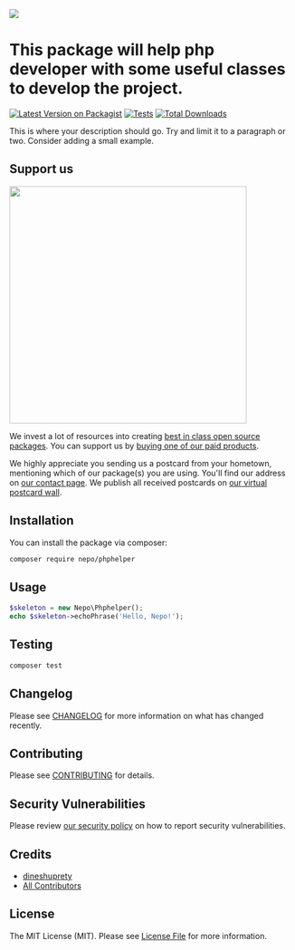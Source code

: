 
[<img src="https://github-ads.s3.eu-central-1.amazonaws.com/support-ukraine.svg?t=1" />](https://supportukrainenow.org)

# This package will help php developer with some useful classes to develop the project.

[![Latest Version on Packagist](https://img.shields.io/packagist/v/nepo/phphelper.svg?style=flat-square)](https://packagist.org/packages/nepo/phphelper)
[![Tests](https://github.com/nepo/phphelper/actions/workflows/run-tests.yml/badge.svg?branch=main)](https://github.com/nepo/phphelper/actions/workflows/run-tests.yml)
[![Total Downloads](https://img.shields.io/packagist/dt/nepo/phphelper.svg?style=flat-square)](https://packagist.org/packages/nepo/phphelper)

This is where your description should go. Try and limit it to a paragraph or two. Consider adding a small example.

## Support us

[<img src="https://github-ads.s3.eu-central-1.amazonaws.com/phphelper.jpg?t=1" width="419px" />](https://spatie.be/github-ad-click/phphelper)

We invest a lot of resources into creating [best in class open source packages](https://spatie.be/open-source). You can support us by [buying one of our paid products](https://spatie.be/open-source/support-us).

We highly appreciate you sending us a postcard from your hometown, mentioning which of our package(s) you are using. You'll find our address on [our contact page](https://spatie.be/about-us). We publish all received postcards on [our virtual postcard wall](https://spatie.be/open-source/postcards).

## Installation

You can install the package via composer:

```bash
composer require nepo/phphelper
```

## Usage

```php
$skeleton = new Nepo\Phphelper();
echo $skeleton->echoPhrase('Hello, Nepo!');
```

## Testing

```bash
composer test
```

## Changelog

Please see [CHANGELOG](CHANGELOG.md) for more information on what has changed recently.

## Contributing

Please see [CONTRIBUTING](https://github.com/spatie/.github/blob/main/CONTRIBUTING.md) for details.

## Security Vulnerabilities

Please review [our security policy](../../security/policy) on how to report security vulnerabilities.

## Credits

- [dineshuprety](https://github.com/dineshuprety)
- [All Contributors](../../contributors)

## License

The MIT License (MIT). Please see [License File](LICENSE.md) for more information.
